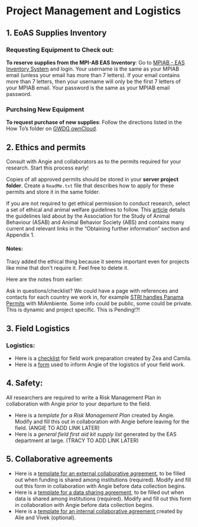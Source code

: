 # Project Management and Logistics
<!--
## 1. Project ReadMe

All researchers are required to fill out a Project ReadMe. 
This file is central to the entire project and gets updated continuously during the research process. 
~This file should be in a plain text file format that can be version controlled on GitHub.~

* Here is a [template Project ReadMe file](https://github.com/livingingroups/ods_wiki/wiki/Project-ReadMe-template) created by Vlad, Roi, Brendan, and Tracy. 
* Here is a [checklist](https://drive.google.com/file/d/1gktgpSEcRFaZqkQIjtechuP7vRVURgPE/view?usp=sharing) for the Project ReadMe created by Angie. 

#### Notes:

~Tracy is not sure how the project metadata file will fit into the Project ReadMe (or if we want to call it a Project ReadMe or a DMP), but I tried to include all the relevant information in the updated Project Readme template for easy extraction using exif or something like that.~ 

~If we move forward with the new draft Project ReadMe template, we only have partial examples.~ 

~* [Project metadata example](https://github.com/livingingroups/project_metadata/blob/main/project_metadata/metadata_template.txt) (by Brendan)~ 
* [Project summary / some data stuff example](https://github.com/livingingroups/project_metadata/blob/main/project_readme/README_examples_KStewart.md#readme-example-1) (by Kat) 

~Should we include these, make new examples, or not have any examples stored publicly?~

~Here are the old drafts of the various components that are now in the new draft Project ReadMe template:~

~* [Brendan's project metedata](https://github.com/livingingroups/project_metadata/blob/main/project_metadata/project_metadata.md)~
* [Brendan's project readme](https://github.com/livingingroups/project_metadata/blob/main/project_readme/README.md)
* [Vlad & Roi's project readme](https://drive.google.com/file/d/1Nx3x_GRuTlbTcTjuh4VipTwN9jFYdn54/view)
-->
## 1. EoAS Supplies Inventory
### Requesting Equipment to Check out:

**To reserve supplies from the MPI-AB EAS Inventory**: Go to [MPIAB - EAS Inventory System](https://inventoryeas.ab.mpg.de/login) and login. Your username is the same as your MPIAB email (unless your email has more than 7 letters). If your email contains more than 7 letters, then your username will only be the first 7 letters of your MPIAB email. Your password is the same as your MPIAB email password.

### Purchsing New Equipment
**To request purchase of new supplies**: Follow the directions listed in the How To’s folder on [GWDG ownCloud](https://owncloud.gwdg.de/).

<!-- 
#### Notes:

One idea from Tracy for keeping track of hardware/software (see sections 9 and 10 of Brendan's OG [Project ReadMe](https://github.com/livingingroups/project_metadata/blob/main/project_readme/README.md)):

Prior to departure, work with Angie to create a .csv file of items purchased by MPI and taken to the field. 
Include as much information as possible for future study replication (e.g., manufacturer, model/version). 
As devices/supplies change over the years, their accuracy, sensitivity and other details may change in ways that impact inference. 

What do you think? I feel like there should be an easier way to do this, possibly interfacing with the inventory.
-->
## 2. Ethics and permits

Consult with Angie and collaborators as to the permits required for your research. Start this process early!

Copies of all approved permits should be stored in your **server project folder**. 
Create a `ReadMe.txt` file that describes how to apply for these permits and store it in the same folder. 

If you are not required to get ethical permission to conduct research, select a set of ethical and animal welfare guidelines to follow. 
This [article](https://doi.org/10.1016/j.anbehav.2019.11.002) details the guidelines laid about by the Association for the Study of Animal Behaviour (ASAB) and Animal Behavior Society (ABS) and contains many current and relevant links in the “Obtaining further information” section and Appendix 1.

#### Notes:

Tracy added the ethical thing because it seems important even for projects like mine that don't require it. Feel free to delete it.

Here are the notes from earlier: 

Ask in questions/checklist? 
We could have a page with references and contacts for each country we work in, for example [STRI handles Panama Permits](https://stri.si.edu/plan-your-visit/scientific-research-permits) with MiAmbiente. 
Some info could be public, some could be private. This is dynamic and project specific.
This is Pending!?!

## 3. Field Logistics

### Logistics:

* Here is a [checklist](https://docs.google.com/document/d/1TrbRbwY5FD--9ArEJBNZqUHNbB2U1z72DNj_Zz3TPZ0/edit) for field work preparation created by Zea and Camila.
* Here is a [form](https://docs.google.com/forms/d/1Jwb8psWkpERE3ZPmf25zhDvYTPSPrni_p4rciBLT38w/edit) used to inform Angie of the logistics of your field work. 

## 4. Safety: 

All researchers are required to write a Risk Management Plan in collaboration with Angie prior to your departure to the field.
 
* Here is a *template for a Risk Management Plan* created by Angie. Modify and fill this out in collaboration with Angie before leaving for the field. (ANGIE TO ADD LINK LATER)
* Here is a *general field first aid kit supply list* generated by the EAS department at large. (TRACY TO ADD LINK LATER)
<!--
#### Notes:

Tracy added this section as an important part of field stuff. I'm not sure it belongs here - feel free to reject.
-->
## 5. Collaborative agreements

* Here is a [template for an external collaborative agreement](https://drive.google.com/file/d/1rD0AtPObFftlLR7L-VItSNzZWf2COZtU/view?usp=sharing), to be filled out when funding is shared among institutions (required). Modify and fill out this form in collaboration with Angie before data collection begins.
* Here is a [template for a data sharing agreement](https://drive.google.com/file/d/12LOACjax8YQbO4Yt1Z5TLD1cUNOvg3AO/view?usp=sharing), to be filled out when data is shared among institutions (required). Modify and fill out this form in collaboration with Angie before data collection begins. 
* Here is a [template for an internal collaborative agreement ](https://github.com/livingingroups/collaborative_agreement/blob/main/collab_agree.mdown) created by Alie and Vivek (optional).

<!--
#### Notes:

Tracy looked at those files and added a bit more description. Angie, please check I understand it correctly.
-->
